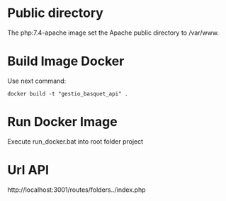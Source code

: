# Public directory

The php:7.4-apache image set the Apache public directory to /var/www.

# Build Image Docker

Use next command:

```
docker build -t "gestio_basquet_api" .
```

# Run Docker Image 

Execute run_docker.bat into root folder project

# Url API 

http://localhost:3001/routes/folders../index.php